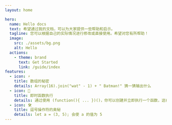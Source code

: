 ```yaml
---
layout: home

hero:
  name: Hello docs
  text: 希望通过我的文档，可以为大家提供一些帮助和启示。
  tagline: 您可以根据自己的实际情况进行修改或直接使用。希望对您有所帮助！
  image:
    src: ./assets/bg.png
    alt: Hello
  actions:
    - theme: brand
      text: Get Started
      link: /guide/index
features:
  - icon: ⚡️
    title: 数组的秘密
    details: Array(16).join("wat" - 1) + " Batman!" 猜一猜输出什么
  - icon: 🖖
    title: 即时函数执行
    details: 通过使用 (function(){ ... })()，你可以创建并立即执行一个函数，这在隔离作用域时非常有用
  - icon: 🛠️
    title: 逗号操作符的奥秘
    details: let a = (3, 5); 会使 a 的值为 5
---
```

